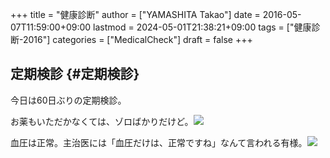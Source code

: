 +++
title = "健康診断"
author = ["YAMASHITA Takao"]
date = 2016-05-07T11:59:00+09:00
lastmod = 2024-05-01T21:38:21+09:00
tags = ["健康診断-2016"]
categories = ["MedicalCheck"]
draft = false
+++

## 定期検診 {#定期検診}

今日は60日ぶりの定期検診。

お薬もいただかなくては、ゾロばかりだけど。![](medicine.jpg)

血圧は正常。主治医には「血圧だけは、正常ですね」なんて言われる有様。![](blood-pressure-result.jpg)
